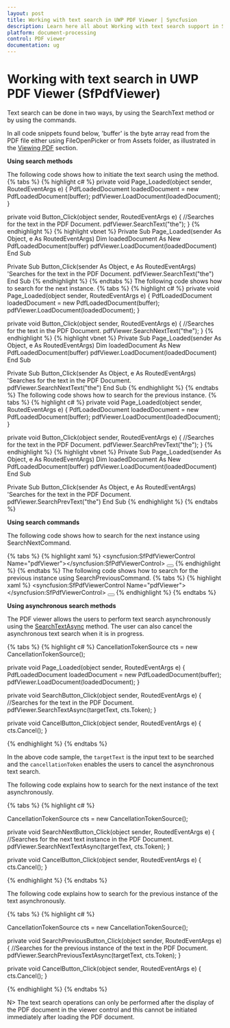 ```yaml
---
layout: post
title: Working with text search in UWP PDF Viewer | Syncfusion
description: Learn here all about Working with text search support in Syncfusion<sup>®</sup> UWP PDF Viewer (SfPdfViewer) control and more.
platform: document-processing
control: PDF viewer
documentation: ug
---
```


# Working with text search in UWP PDF Viewer (SfPdfViewer)

Text search can be done in two ways, by using the SearchText method or by using the commands.

In all code snippets found below, 'buffer' is the byte array read from the PDF file either using FileOpenPicker or from Assets folder, as illustrated in the [Viewing PDF](https://help.syncfusion.com/uwp/pdf-viewer/concepts-and-features/viewing-pdf) section. 

**Using search methods**

The following code shows how to initiate the text search using the method.
{% tabs %}
{% highlight c# %}
private void Page_Loaded(object sender, RoutedEventArgs e)
{
    PdfLoadedDocument loadedDocument = new PdfLoadedDocument(buffer);
    pdfViewer.LoadDocument(loadedDocument);
}

private void Button_Click(object sender, RoutedEventArgs e)
{
    //Searches for the text in the PDF Document.
    pdfViewer.SearchText("the");
}
{% endhighlight %}
{% highlight vbnet %}
Private Sub Page_Loaded(sender As Object, e As RoutedEventArgs)
    Dim loadedDocument As New PdfLoadedDocument(buffer)
    pdfViewer.LoadDocument(loadedDocument)
End Sub

Private Sub Button_Click(sender As Object, e As RoutedEventArgs)
    'Searches for the text in the PDF Document.
    pdfViewer.SearchText("the")
End Sub
{% endhighlight %}
{% endtabs %}
The following code shows how to search for the next instance.
{% tabs %}
{% highlight c# %}
private void Page_Loaded(object sender, RoutedEventArgs e)
{
    PdfLoadedDocument loadedDocument = new PdfLoadedDocument(buffer);
    pdfViewer.LoadDocument(loadedDocument);
}

private void Button_Click(object sender, RoutedEventArgs e)
{
    //Searches for the text in the PDF Document.
    pdfViewer.SearchNextText("the");
}
{% endhighlight %}
{% highlight vbnet %}
Private Sub Page_Loaded(sender As Object, e As RoutedEventArgs)
    Dim loadedDocument As New PdfLoadedDocument(buffer)
    pdfViewer.LoadDocument(loadedDocument)
End Sub

Private Sub Button_Click(sender As Object, e As RoutedEventArgs)
    'Searches for the text in the PDF Document.
    pdfViewer.SearchNextText("the")
End Sub
{% endhighlight %}
{% endtabs %}
The following code shows how to search for the previous instance.
{% tabs %}
{% highlight c# %}
private void Page_Loaded(object sender, RoutedEventArgs e)
{
    PdfLoadedDocument loadedDocument = new PdfLoadedDocument(buffer);
    pdfViewer.LoadDocument(loadedDocument);
}

private void Button_Click(object sender, RoutedEventArgs e)
{
    //Searches for the text in the PDF Document.
    pdfViewer.SearchPrevText("the");
}
{% endhighlight %}
{% highlight vbnet %}
Private Sub Page_Loaded(sender As Object, e As RoutedEventArgs)
    Dim loadedDocument As New PdfLoadedDocument(buffer)
    pdfViewer.LoadDocument(loadedDocument)
End Sub

Private Sub Button_Click(sender As Object, e As RoutedEventArgs)
    'Searches for the text in the PDF Document.
    pdfViewer.SearchPrevText("the")
End Sub
{% endhighlight %}
{% endtabs %}

**Using search commands**

The following code shows how to search for the next instance using SearchNextCommand.

{% tabs %}
{% highlight xaml %}
<Grid>
        <syncfusion:SfPdfViewerControl Name="pdfViewer"></syncfusion:SfPdfViewerControl>
        <Button Content="Search Next" Command="{Binding ElementName=pdfViewer, Path=SearchNextCommand}" CommandParameter="{Binding Text, ElementName=PageSearchTxtBox}"></Button>
</Grid>
{% endhighlight %}
{% endtabs %}
The following code shows how to search for the previous instance using SearchPreviousCommand.
{% tabs %}
{% highlight xaml %}
<Grid>
        <syncfusion:SfPdfViewerControl Name="pdfViewer"></syncfusion:SfPdfViewerControl>
        <Button Content="Search Next" Command="{Binding ElementName=pdfViewer, Path=SearchPreviousCommand}" CommandParameter="{Binding Text, ElementName=PageSearchTxtBox}"></Button>
</Grid>
{% endhighlight %}
{% endtabs %}

**Using asynchronous search methods**

The PDF viewer allows the users to perform text search asynchronously using the [SearchTextAsync](https://help.syncfusion.com/cr/uwp/Syncfusion.Windows.PdfViewer.SfPdfViewerControl.html#Syncfusion_Windows_PdfViewer_SfPdfViewerControl_SearchTextAsync_System_String_System_Threading_CancellationToken_) method. The user can also cancel the asynchronous text search when it is in progress.

{% tabs %}
{% highlight c# %}
CancellationTokenSource cts = new CancellationTokenSource();

private void Page_Loaded(object sender, RoutedEventArgs e)
{
    PdfLoadedDocument loadedDocument = new PdfLoadedDocument(buffer);
    pdfViewer.LoadDocument(loadedDocument);
}

private void SearchButton_Click(object sender, RoutedEventArgs e)
{
    //Searches for the text in the PDF Document.
    pdfViewer.SearchTextAsync(targetText, cts.Token);
}

private void CancelButton_Click(object sender, RoutedEventArgs e)
{
   cts.Cancel();
}

{% endhighlight %}
{% endtabs %}

In the above code sample, the `targetText` is the input text to be searched and the `cancellationToken` enables the users to cancel the asynchronous text search.

The following code explains how to search for the next instance of the text asynchronously.

{% tabs %}
{% highlight c# %}

CancellationTokenSource cts = new CancellationTokenSource();

private void SearchNextButton_Click(object sender, RoutedEventArgs e)
{
    //Searches for the next text instance in the PDF Document.
    pdfViewer.SearchNextTextAsync(targetText, cts.Token);
}

private void CancelButton_Click(object sender, RoutedEventArgs e)
{
   cts.Cancel();
}

{% endhighlight %}
{% endtabs %}

The following code explains how to search for the previous instance of the text asynchronously. 

{% tabs %}
{% highlight c# %}

CancellationTokenSource cts = new CancellationTokenSource();

private void SearchPreviousButton_Click(object sender, RoutedEventArgs e)
{
    //Searches for the previous instance of the text in the PDF Document.
    pdfViewer.SearchPreviousTextAsync(targetText, cts.Token);
}

private void CancelButton_Click(object sender, RoutedEventArgs e)
{
   cts.Cancel();
}

{% endhighlight %}
{% endtabs %}

N> The text search operations can only be performed after the display of the PDF document in the viewer control and this cannot be initiated immediately after loading the PDF document.
